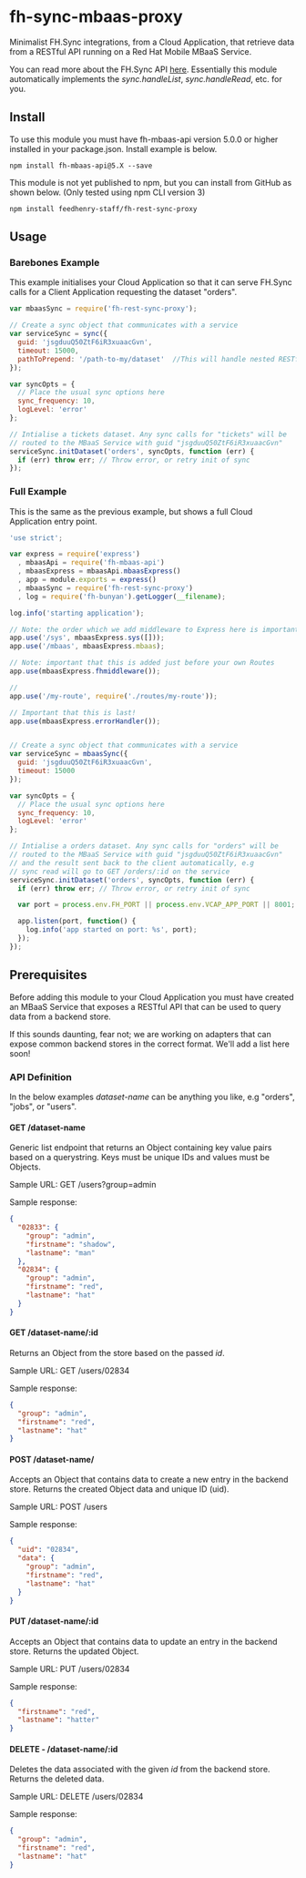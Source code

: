 # fh-sync-mbaas-proxy

Minimalist FH.Sync integrations, from a Cloud Application, that retrieve data
from a RESTful API running on a Red Hat Mobile MBaaS Service.

You can read more about the FH.Sync API [here](http://docs.feedhenry.com/v3/api/api_sync.html).
Essentially this module automatically implements the *sync.handleList*,
*sync.handleRead*, etc. for you.

## Install
To use this module you must have fh-mbaas-api version 5.0.0 or higher installed
in your package.json. Install example is below.

```
npm install fh-mbaas-api@5.X --save
```

This module is not yet published to npm, but you can install from GitHub as
shown below. (Only tested using npm CLI version 3)

```
npm install feedhenry-staff/fh-rest-sync-proxy
```

## Usage

### Barebones Example
This example initialises your Cloud Application so that it can serve FH.Sync
calls for a Client Application requesting the dataset "orders".

```js
var mbaasSync = require('fh-rest-sync-proxy');

// Create a sync object that communicates with a service
var serviceSync = sync({
  guid: 'jsgduuQ50ZtF6iR3xuaacGvn',
  timeout: 15000,
  pathToPrepend: '/path-to-my/dataset'  //This will handle nested RESTful APIs
});

var syncOpts = {
  // Place the usual sync options here
  sync_frequency: 10,
  logLevel: 'error'
};

// Intialise a tickets dataset. Any sync calls for "tickets" will be
// routed to the MBaaS Service with guid "jsgduuQ50ZtF6iR3xuaacGvn"
serviceSync.initDataset('orders', syncOpts, function (err) {
  if (err) throw err; // Throw error, or retry init of sync
});
```

### Full Example
This is the same as the previous example, but shows a full Cloud Application entry point.

```js
'use strict';

var express = require('express')
  , mbaasApi = require('fh-mbaas-api')
  , mbaasExpress = mbaasApi.mbaasExpress()
  , app = module.exports = express()
  , mbaasSync = require('fh-rest-sync-proxy')
  , log = require('fh-bunyan').getLogger(__filename);

log.info('starting application');

// Note: the order which we add middleware to Express here is important!
app.use('/sys', mbaasExpress.sys([]));
app.use('/mbaas', mbaasExpress.mbaas);

// Note: important that this is added just before your own Routes
app.use(mbaasExpress.fhmiddleware());

//
app.use('/my-route', require('./routes/my-route'));

// Important that this is last!
app.use(mbaasExpress.errorHandler());


// Create a sync object that communicates with a service
var serviceSync = mbaasSync({
  guid: 'jsgduuQ50ZtF6iR3xuaacGvn',
  timeout: 15000
});

var syncOpts = {
  // Place the usual sync options here
  sync_frequency: 10,
  logLevel: 'error'
};

// Intialise a orders dataset. Any sync calls for "orders" will be
// routed to the MBaaS Service with guid "jsgduuQ50ZtF6iR3xuaacGvn"
// and the result sent back to the client automatically, e.g
// sync read will go to GET /orders/:id on the service
serviceSync.initDataset('orders', syncOpts, function (err) {
  if (err) throw err; // Throw error, or retry init of sync

  var port = process.env.FH_PORT || process.env.VCAP_APP_PORT || 8001;

  app.listen(port, function() {
    log.info('app started on port: %s', port);
  });
});
```


## Prerequisites
Before adding this module to your Cloud Application you must have created an
MBaaS Service that exposes a RESTful API that can be used to query data from
a backend store.

If this sounds daunting, fear not; we are working on adapters
that can expose common backend stores in the correct format. We'll add a list
here soon!

### API Definition
In the below examples *dataset-name* can be anything you like, e.g "orders",
"jobs", or "users".

#### GET /dataset-name
Generic list endpoint that returns an Object containing key value pairs based
on a querystring. Keys must be unique IDs and values must be Objects.

Sample URL: GET /users?group=admin

Sample response:

```json
{
  "02833": {
    "group": "admin",
    "firstname": "shadow",
    "lastname": "man"
  },
  "02834": {
    "group": "admin",
    "firstname": "red",
    "lastname": "hat"
  }
}
```

#### GET /dataset-name/:id
Returns an Object from the store based on the passed _id_.

Sample URL: GET /users/02834

Sample response:

```json
{
  "group": "admin",
  "firstname": "red",
  "lastname": "hat"
}
```

#### POST /dataset-name/
Accepts an Object that contains data to create a new entry in the backend store.
Returns the created Object data and unique ID (uid).

Sample URL: POST /users

Sample response:

```json
{
  "uid": "02834",
  "data": {
    "group": "admin",
    "firstname": "red",
    "lastname": "hat"
  }
}
```

#### PUT /dataset-name/:id
Accepts an Object that contains data to update an entry in the backend store.
Returns the updated Object.

Sample URL: PUT /users/02834

Sample response:

```json
{
  "firstname": "red",
  "lastname": "hatter"
}
```

#### DELETE - /dataset-name/:id
Deletes the data associated with the given _id_ from the backend store. Returns
the deleted data.

Sample URL: DELETE /users/02834

Sample response:

```json
{
  "group": "admin",
  "firstname": "red",
  "lastname": "hat"
}
```
